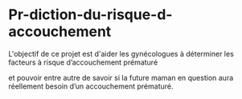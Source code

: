 # Pr-diction-du-risque-d-accouchement

L'objectif de ce projet est d'aider les gynécologues à déterminer les facteurs à risque d’accouchement prématuré

et pouvoir entre autre de savoir si la future maman en question aura réellement besoin d’un accouchement prématuré.
